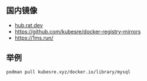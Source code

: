 ## 国内镜像

- [hub.rat.dev](https://mirror.kentxxq.com/image)
- https://github.com/kubesre/docker-registry-mirrors
- https://1ms.run/
  

## 举例 

```bash
podman pull kubesre.xyz/docker.io/library/mysql
```
